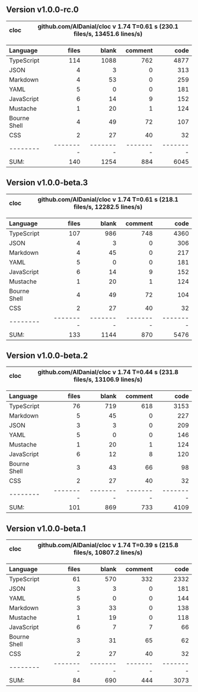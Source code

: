 ## Version v1.0.0-rc.0

cloc|github.com/AlDanial/cloc v 1.74  T=0.61 s (230.1 files/s, 13451.6 lines/s)
--- | ---

Language|files|blank|comment|code
:-------|-------:|-------:|-------:|-------:
TypeScript|114|1088|762|4877
JSON|4|3|0|313
Markdown|4|53|0|259
YAML|5|0|0|181
JavaScript|6|14|9|152
Mustache|1|20|1|124
Bourne Shell|4|49|72|107
CSS|2|27|40|32
--------|--------|--------|--------|--------
SUM:|140|1254|884|6045

## Version v1.0.0-beta.3

cloc|github.com/AlDanial/cloc v 1.74  T=0.61 s (218.1 files/s, 12282.5 lines/s)
--- | ---

Language|files|blank|comment|code
:-------|-------:|-------:|-------:|-------:
TypeScript|107|986|748|4360
JSON|4|3|0|306
Markdown|4|45|0|217
YAML|5|0|0|181
JavaScript|6|14|9|152
Mustache|1|20|1|124
Bourne Shell|4|49|72|104
CSS|2|27|40|32
--------|--------|--------|--------|--------
SUM:|133|1144|870|5476

## Version v1.0.0-beta.2

cloc|github.com/AlDanial/cloc v 1.74  T=0.44 s (231.8 files/s, 13106.9 lines/s)
--- | ---

Language|files|blank|comment|code
:-------|-------:|-------:|-------:|-------:
TypeScript|76|719|618|3153
Markdown|5|45|0|227
JSON|3|3|0|209
YAML|5|0|0|146
Mustache|1|20|1|124
JavaScript|6|12|8|120
Bourne Shell|3|43|66|98
CSS|2|27|40|32
--------|--------|--------|--------|--------
SUM:|101|869|733|4109

## Version v1.0.0-beta.1

| cloc | github.com/AlDanial/cloc v 1.74 T=0.39 s (215.8 files/s, 10807.2 lines/s) |
| ---- | ------------------------------------------------------------------------- |


| Language     |    files |    blank |  comment |     code |
| :----------- | -------: | -------: | -------: | -------: |
| TypeScript   |       61 |      570 |      332 |     2332 |
| JSON         |        3 |        3 |        0 |      181 |
| YAML         |        5 |        0 |        0 |      144 |
| Markdown     |        3 |       33 |        0 |      138 |
| Mustache     |        1 |       19 |        0 |      118 |
| JavaScript   |        6 |        7 |        7 |       66 |
| Bourne Shell |        3 |       31 |       65 |       62 |
| CSS          |        2 |       27 |       40 |       32 |
| --------     | -------- | -------- | -------- | -------- |
| SUM:         |       84 |      690 |      444 |     3073 |
